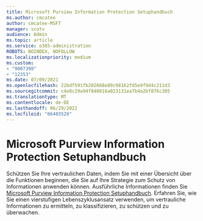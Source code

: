 ```yaml
---
title: Microsoft Purview Information Protection Setuphandbuch
ms.author: cmcatee
author: cmcatee-MSFT
manager: scotv
audience: Admin
ms.topic: article
ms.service: o365-administration
ROBOTS: NOINDEX, NOFOLLOW
ms.localizationpriority: medium
ms.custom:
- "9007398"
- "12353"
ms.date: 07/09/2021
ms.openlocfilehash: 22bdf591fb202668e89c98162fd5e9f9d4c211d3
ms.sourcegitcommit: c4e8c29a94f840816a023131ea7b4a2bf876c305
ms.translationtype: MT
ms.contentlocale: de-DE
ms.lasthandoff: 06/29/2022
ms.locfileid: "66403528"
---
```

# <a name="microsoft-purview-information-protection-setup-guide"></a>Microsoft Purview Information Protection Setuphandbuch

Schützen Sie Ihre vertraulichen Daten, indem Sie mit einer Übersicht über die Funktionen beginnen, die Sie auf Ihre Strategie zum Schutz von Informationen anwenden können. Ausführliche Informationen finden Sie [Microsoft Purview Information Protection Setuphandbuch](https://admin.microsoft.com/adminportal/home#/modernonboarding/mipsetupguide). Erfahren Sie, wie Sie einen vierstufigen Lebenszyklusansatz verwenden, um vertrauliche Informationen zu ermitteln, zu klassifizieren, zu schützen und zu überwachen.